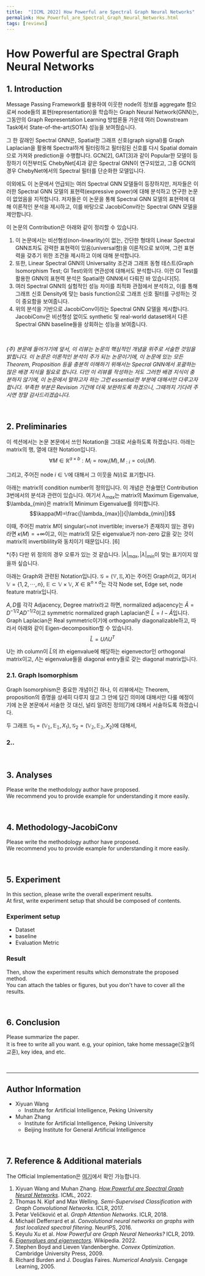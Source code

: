 ```yaml
---
title:  "[ICML 2022] How Powerful are Spectral Graph Neural Networks"
permalink: How_Powerful_are_Spectral_Graph_Neural_Networks.html
tags: [reviews]
---
```


# **How Powerful are Spectral Graph Neural Networks** 
 

## **1. Introduction**  

Message Passing Framework를 활용하여 이웃한 node의 정보를 aggregate 함으로써 node들의 표현(representation)을 학습하는 Graph Neural Network(GNN)는, 그동안의 Graph Representation Learning 방법론들 가운데 여러 Downstream Task에서 State-of-the-art(SOTA) 성능을 보여줬습니다.

그 한 갈래인 Spectral GNN은, Spatial한 그래프 신호(graph signal)를 Graph Laplacian을 활용해 Spectral하게 필터링하고 필터링된 신호를 다시 Spatial domain으로 가져와 prediction을 수행합니다. GCN[2], GAT[3]과 같이 Popular한 모델이 등장하기 이전부터도 ChebyNet[4]과 같은 Spectral GNN이 연구되었고, 그중 GCN의 경우 ChebyNet에서의 Spectral 필터를 단순화한 모델입니다.

이외에도 이 논문에서 언급되는 여러 Spectral GNN 모델들이 등장하지만, 저자들은 이러한 Spectral GNN 모델의 표현력(expressive power)에 대해 분석하고 연구한 논문이 없었음을 지적합니다. 저자들은 이 논문을 통해 Spectral GNN 모델의 표현력에 대해 이론적인 분석을 제시하고, 이를 바탕으로 JacobiConv라는 Spectral GNN 모델을 제안합니다.

이 논문의 Contribution은 아래와 같이 정리할 수 있습니다.
 1. 이 논문에서는 비선형성(non-linearlity)이 없는, 간단한 형태의 Linear Spectral GNN조차도 강력한 표현력이 있음(universal함)을 이론적으로 보이며, 그런 표현력을 갖추기 위한 조건을 제시하고 이에 대해 분석합니다.
 2. 또한, Linear Spectral GNN의 Universality 조건과 그래프 동형 테스트(Graph Isomorphism Test; GI Test)와의 연관성에 대해서도 분석합니다. 이런 GI Test를 활용한 GNN의 표현력 분석은 Spatial한 GNN에서 다뤄진 바 있습니다[5].
 3. 여러 Spectral GNN의 실험적인 성능 차이를 최적화 관점에서 분석하고, 이를 통해 그래프 신호 Density에 맞는 basis function으로 그래프 신호 필터를 구성하는 것이 중요함을 보여줍니다.
 4. 위의 분석을 기반으로 JacobiConv이라는 Spectral GNN 모델을 제시합니다. JacobiConv은 비선형성 없이도 synthetic 및 real-world dataset에서 다른 Spectral GNN baseline들을 상회하는 성능을 보여줍니다.

<br/> 
   
*(주) 본문에 들어가기에 앞서, 이 리뷰는 논문의 핵심적인 개념을 위주로 서술한 것임을 밝힙니다. 이 논문은 이론적인 분석이 주가 되는 논문이기에, 이 논문에 있는 모든 Theorem, Proposition 등을 충분히 이해하기 위해서는 Specral GNN에서 포괄하는 많은 배경 지식을 필요로 합니다. 다만 이 리뷰를 작성하는 저도 그러한 배경 지식이 충분하지 않기에, 이 논문에서 말하고자 하는 그런 essential한 부분에 대해서만 다루고자 합니다. 부족한 부분은 Revision 기간에 더욱 보완하도록 하겠으니, 그때까지 기다려 주시면 정말 감사드리겠습니다.*

<br/> 

## **2. Preliminaries**  

이 섹션에서는 논문 본문에서 쓰인 Notation을 그대로 서술하도록 하겠습니다. 아래는 matrix의 행, 열에 대한 Notation입니다.
$$\forall M \in \mathbb{R}^{a\times b}: M_i=\mathrm{row}_{i}(M), M_{:i}=\mathrm{col}_{i}(M).$$

그리고, 주어진 node $i\in\mathbb{V}$에 대해서 그 이웃을 $N(i)$로 표기합니다.

아래는 matrix의 condition number의 정의입니다. 이 개념은 전술했던 Contribution 3번에서의 분석과 관련이 있습니다. 여기서 $\lambda_{max}$는 matrix의 Maximum Eigenvalue, $\lambda_{min}은 matrix의 Minimum Eigenvalue를 의미합니다.
$$\kappa(M)=\frac{|\lambda_{max}|}{|\lambda_{min}|}$$

이때, 주어진 matrix $M$이 singular(=not invertible; inverse가 존재하지 않는 경우)라면 $\kappa(M)=+\infty$이고, 이는 matrix의 모든 eigenvalue가 non-zero 값을 갖는 것이 matrix의 invertiblility와 동치이기 때문입니다. [6]

*(주) 다만 위 정의의 경우 오류가 있는 것 같습니다. $|\lambda|_{max}, |\lambda|_{min}$이 맞는 표기이지 않을까 싶습니다.

아래는 Graph와 관련된 Notation입니다. $\mathcal{G}=(\mathbb{V}, \mathbb{E}, X)$는 주어진 Graph이고, 여기서 $\mathbb{V}=\{1,2,\cdots,n\},\ \mathbb{E}\subset \mathbb{V}\times\mathbb{V},\ X\in\mathbb{R}^{n\times d}$는 각각 Node set, Edge set, node feature matrix입니다.

$A, D$를 각각 Adjacency, Degree matrix라고 하면, normalized adjacency는 $\hat{A}=D^{-1/2}AD^{-1/2}$이고 symmetric normalized graph Laplacian은 $\hat{L}=I-\hat{A}$입니다. Graph Laplacian은 Real symmetric이기에 orthogonally diagonalizable하고, 따라서 아래와 같이 Eigen-decomposition할 수 있습니다.
$$\hat{L}=U\Lambda U^{T}$$

U는 ith column이 $\hat{L}$의 ith eigenvalue에 해당하는 eigenvector인 orthogonal matrix이고, $\Lambda$는 eigenvalue들을 diagonal entry들로 갖는 diagonal matrix입니다.


### **2.1. Graph Isomorphism**

Graph Isomorphism은 중요한 개념이긴 하나, 이 리뷰에서는 Theorem, proposition의 증명을 상세히 다루지 않고 그 안에 담긴 의미에 대해서만 다룰 예정이기에 논문 본문에서 서술한 것 대신, 널리 알려진 정의[7]에 대해서 서술하도록 하겠습니다.

두 그래프 $\mathcal{G_1}=(\mathbb{V_1}, \mathbb{E_1}, X_1), \mathcal{G_2}=(\mathbb{V_2}, \mathbb{E_2}, X_2)$에 대해서, 

### **2..**


<br/> 

## **3. Analyses**  

Please write the methodology author have proposed.  
We recommend you to provide example for understanding it more easily.  

<br/> 

## **4. Methodology-JacobiConv**  

Please write the methodology author have proposed.  
We recommend you to provide example for understanding it more easily.  

<br/>

## **5. Experiment**  

In this section, please write the overall experiment results.  
At first, write experiment setup that should be composed of contents.  

### **Experiment setup**  
* Dataset  
* baseline  
* Evaluation Metric  

### **Result**  
Then, show the experiment results which demonstrate the proposed method.  
You can attach the tables or figures, but you don't have to cover all the results.  
  

<br/> 

## **6. Conclusion**  

Please summarize the paper.  
It is free to write all you want. e.g, your opinion, take home message(오늘의 교훈), key idea, and etc.

<br/> 

---  
## **Author Information**  

* Xiyuan Wang  
    * Institute for Artificial Intelligence, Peking University
* Muhan Zhang
    * Institute for Artificial Intelligence, Peking University
    * Beijing Institute for General Artificial Intelligence

<br/> 

## **7. Reference & Additional materials**   
The Official Implementation은 [여기](https://github.com/GraphPKU/JacobiConv)에서 확인 가능합니다.
 1. Xiyuan Wang and Muhan Zhang. [_How Powerful are Spectral Graph Neural Networks_](https://arxiv.org/abs/2205.11172). ICML, 2022.
 2. Thomas N. Kipf and Max Welling. _Semi-Supervised Classification with Graph Convolutional Networks_. ICLR, 2017.
 3. Petar Veličković et al. _Graph Attention Networks_. ICLR, 2018.
 4. Michaël Defferrard et al. _Convolutional neural networks on graphs with fast localized spectral filtering_. NeurIPS, 2016.
 5. Keyulu Xu et al. _How Powerful are Graph Neural Networks?_ ICLR, 2019.
 6. [_Eigenvalues and eigenvectors_](https://en.wikipedia.org/wiki/Eigenvalues_and_eigenvectors). Wikipedia. 2022.
 7. Stephen Boyd and Lieven Vandenberghe. _Convex Optimization_. Cambridge University Press, 2009.
 8. Richard Burden and J. Douglas Faires. _Numerical Analysis_. Cengage Learning, 2005.

